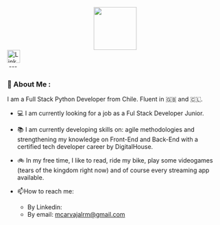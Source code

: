 <!--
**monkeynator7/monkeynator7** is a ✨ _special_ ✨ repository because its `README.md` (this file) appears on your GitHub profile.

Here are some ideas to get you started:

- 🔭 I’m currently working on ...
- 🌱 I’m currently learning ...
- 👯 I’m looking to collaborate on ...
- 🤔 I’m looking for help with ...
- 💬 Ask me about ...
- 📫 How to reach me: ...
- 😄 Pronouns: ...
- ⚡ Fun fact: ...
-->
<div id="header" align="center">
  <img src="https://media.giphy.com/media/EK24OWrJSy1GkkNu0y/giphy.gif" width="100"/>
</div>
<div id="badges">
  <a href="https://www.linkedin.com/in/monicarvajalr/">
    <img src="https://www.edigitalagency.com.au/wp-content/uploads/Linkedin-logo-png.png" width="30" alt="LinkedIn Badge"/>
  </a>
</div>
<img src="https://komarev.com/ghpvc/?monkeyantor7&style=flat-square&color=blue" alt=""/>
---

### :space_invader: About Me :
I am a Full Stack Python Developer from Chile. Fluent in :uk: and :chile:. 

- :computer: I am currently looking for a job as a Ful Stack Developer Junior.

- :books: I am currently developing skills on: agile methodologies and strengthening my knowledge on Front-End and Back-End with a certified tech developer career by DigitalHouse.

- :bike: In my free time, I like to read, ride my bike, play some videogames (tears of the kingdom right now) and of course every streaming app available.

- :mailbox:How to reach me:
  * By Linkedin: 
  * By email: mcarvajalrm@gmail.com

